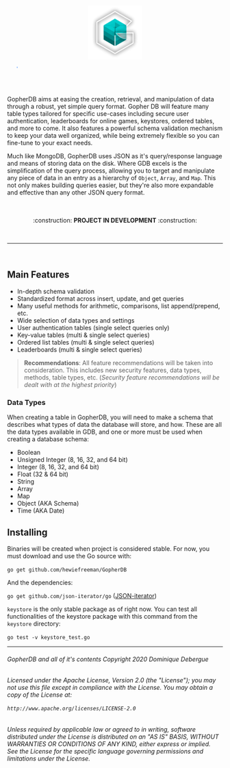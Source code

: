 <p align="center"><img src="https://github.com/hewiefreeman/GopherDB/raw/master/logo.png" width="25%" height="25%"></p>
  
<?xml version="1.0" encoding="utf-8"?><svg version="1.1" xmlns="http://www.w3.org/2000/svg" xmlns:xlink="http://www.w3.org/1999/xlink" width="100" height="50"><text font-size="16" x="0" y="0"><tspan fill="#69a2ff">GopherDB</tspan></text></svg>

GopherDB aims at easing the creation, retrieval, and manipulation of data through a robust, yet simple query format. Gopher DB will feature many table types tailored for specific use-cases including secure user authentication, leaderboards for online games, keystores, ordered tables, and more to come. It also features a powerful schema validation mechanism to keep your data well organized, while being extremely flexible so you can fine-tune to your exact needs.

Much like MongoDB, GopherDB uses JSON as it's query/response language and means of storing data on the disk. Where GDB excels is the simplification of the query process, allowing you to target and manipulate any piece of data in an entry as a hierarchy of `Object`, `Array`, and `Map`. This not only makes building queries easier, but they're also more expandable and effective than any other JSON query format.
<br>
<br>
<br>
<p align="center">:construction: <b>PROJECT IN DEVELOPMENT</b> :construction:</p>
<br>
<hr>
<br>

## Main Features
  - In-depth schema validation
  - Standardized format across insert, update, and get queries
  - Many useful methods for arithmetic, comparisons, list append/prepend, etc.
  - Wide selection of data types and settings
  - User authentication tables (single select queries only)
  - Key-value tables (multi & single select queries)
  - Ordered list tables (multi & single select queries)
  - Leaderboards (multi & single select queries)
  
> **Recommendations**: All feature recommendations will be taken into consideration. This includes new security features, data types, methods, table types, etc. (*Security feature recommendations will be dealt with at the highest priority*)
  
### Data Types
When creating a table in GopherDB, you will need to make a schema that describes what types of data the database will store, and how. These are all the data types available in GDB, and one or more must be used when creating a database schema:

  - Boolean
  - Unsigned Integer (8, 16, 32, and 64 bit)
  - Integer (8, 16, 32, and 64 bit)
  - Float (32 & 64 bit)
  - String
  - Array
  - Map
  - Object (AKA Schema)
  - Time (AKA Date)
  
## Installing
Binaries will be created when project is considered stable. For now, you must download and use the Go source with:

  ```go get github.com/hewiefreeman/GopherDB```

And the dependencies:

 `go get github.com/json-iterator/go` ([JSON-iterator](https://github.com/json-iterator/go))

`keystore` is the only stable package as of right now. You can test all functionalities of the keystore package with this command from the `keystore` directory:

 ```go test -v keystore_test.go```

<hr>

<h6>GopherDB and all of it's contents Copyright 2020 Dominique Debergue
<h6>Licensed under the Apache License, Version 2.0 (the "License"); you may not use this file except in compliance with the License. You may obtain a copy of the License at:

  `http://www.apache.org/licenses/LICENSE-2.0`

<h6>Unless required by applicable law or agreed to in writing, software distributed under the License is distributed on an "AS IS" BASIS, WITHOUT WARRANTIES OR CONDITIONS OF ANY KIND, either express or implied. See the License for the specific language governing permissions and limitations under the License.</h6>
